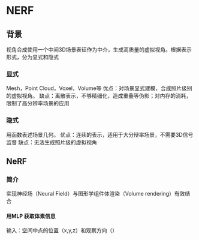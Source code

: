 # NERF
## 背景
视角合成使用一个中间3D场景表征作为中介，生成高质量的虚拟视角。根据表示形式，分为显式和隐式
### 显式
Mesh，Point Cloud，Voxel，Volume等
优点：对场景显式建模，合成照片级别的虚拟视角。
缺点：离散表示，不够精细化，造成重叠等伪影；对内存的消耗，限制了高分辨率场景的应用
### 隐式
用函数表述场景几何。
优点：连续的表示，适用于大分辩率场景，不需要3D信号监督
缺点：无法生成照片级的虚拟视角

## NeRF
### 简介
实现神经场（Neural Field）与图形学组件体渲染（Volume rendering）有效结合
#### 用MLP 获取体素信息
输入：空间中点的位置（x,y,z）和观察方向（）




<!--stackedit_data:
eyJoaXN0b3J5IjpbLTE5ODc3OTAyMTQsLTEzNTMxMjY1OTYsMT
YxMDY0NTU2MywyMDQwMjk3NjIyXX0=
-->